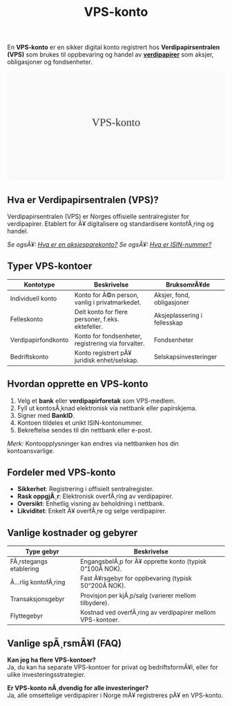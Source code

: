 ﻿---
title: "VPS-konto"
meta_title: "VPS-konto"
meta_description: 'En **VPS-konto** er en sikker digital konto registrert hos **Verdipapirsentralen (VPS)** som brukes til oppbevaring og handel av [**verdipapirer**](/blogs/regns...'
slug: vps-konto
type: blog
layout: pages/single
---

En **VPS-konto** er en sikker digital konto registrert hos **Verdipapirsentralen (VPS)** som brukes til oppbevaring og handel av [**verdipapirer**](/blogs/regnskap/hva-er-verdipapir "Hva er et Verdipapir? En komplett guide") som aksjer, obligasjoner og fondsenheter.

![VPS-konto](vps-konto-image.svg)

## Hva er Verdipapirsentralen (VPS)?

Verdipapirsentralen (VPS) er Norges offisielle sentralregister for verdipapirer. Etablert for Ã¥ digitalisere og standardisere kontofÃ¸ring og handel.

*Se ogsÃ¥: [Hva er en aksjesparekonto?](/blogs/regnskap/hva-er-aksjesparekonto "Hva er en Aksjesparekonto (ASK)? En komplett guide til skattefordeler")*
*Se ogsÃ¥: [Hva er ISIN-nummer?](/blogs/regnskap/hva-er-isin-nummer "Hva er ISIN-nummer? En guide til identifikatorer for verdipapirer")*

## Typer VPS-kontoer

| **Kontotype**           | **Beskrivelse**                                   | **BruksomrÃ¥de**                         |
|--------------------------|---------------------------------------------------|-----------------------------------------|
| Individuell konto        | Konto for Ã©n person, vanlig i privatmarkedet.     | Aksjer, fond, obligasjoner              |
| Felleskonto              | Delt konto for flere personer, f.eks. ektefeller. | Aksjeplassering i fellesskap            |
| Verdipapirfondkonto      | Konto for fondsenheter, registrering via forvalter.| Fondsenheter                            |
| Bedriftskonto            | Konto registrert pÃ¥ juridisk enhet/selskap.       | Selskapsinvesteringer                   |

## Hvordan opprette en VPS-konto

1. Velg et **bank** eller **verdipapirforetak** som VPS-medlem.
2. Fyll ut kontosÃ¸knad elektronisk via nettbank eller papirskjema.
3. Signer med **BankID**.
4. Kontoen tildeles et unikt ISIN-kontonummer.
5. Bekreftelse sendes til din nettbank eller e-post.

*Merk:* Kontoopplysninger kan endres via nettbanken hos din kontoansvarlige.

## Fordeler med VPS-konto

- **Sikkerhet**: Registrering i offisielt sentralregister.
- **Rask oppgjÃ¸r**: Elektronisk overfÃ¸ring av verdipapirer.
- **Oversikt**: Enhetlig visning av beholdning i nettbank.
- **Likviditet**: Enkelt Ã¥ overfÃ¸re og selge verdipapirer.

## Vanlige kostnader og gebyrer

| **Type gebyr**            | **Beskrivelse**                                              |
|---------------------------|--------------------------------------------------------------|
| FÃ¸rstegangs etablering    | EngangsbelÃ¸p for Ã¥ opprette konto (typisk 0“100Â NOK).        |
| Ã…rlig kontofÃ¸ring         | Fast Ã¥rsgebyr for oppbevaring (typisk 50“200Â NOK).           |
| Transaksjonsgebyr         | Provisjon per kjÃ¸p/salg (varierer mellom tilbydere).         |
| Flyttegebyr               | Kostnad ved overfÃ¸ring av verdipapirer mellom VPS-kontoer.   |

## Vanlige spÃ¸rsmÃ¥l (FAQ)

**Kan jeg ha flere VPS-kontoer?**  
Ja, du kan ha separate VPS-kontoer for privat og bedriftsformÃ¥l, eller for ulike investeringsstrategier.

**Er VPS-konto nÃ¸dvendig for alle investeringer?**  
Ja, alle omsettelige verdipapirer i Norge mÃ¥ registreres pÃ¥ en VPS-konto.





